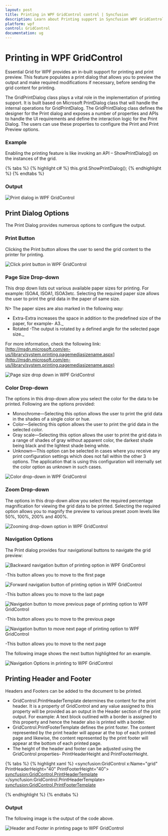 ```yaml
---
layout: post
title: Printing in WPF GridControl control | Syncfusion
description: Learn about Printing support in Syncfusion WPF GridControl control and more.
platform: wpf
control: GridControl
documentation: ug
---
```


# Printing in WPF GridControl

Essential Grid for WPF provides an in-built support for printing and print preview.  This feature populates a print dialog that allows you to preview the output and make required modifications if necessary, before sending the grid content for printing.

The GridPrintDialog class plays a vital role in the implementation of printing support. It is built based on Microsoft PrintDialog class that will handle the internal operations for GridPrintDialog. The GridPrintDialog class defines the designer for the Print dialog and exposes a number of properties and APIs to handle the UI requirements and define the interaction logic for the Print Dialog. The users can use these properties to configure the Print and Print Preview options.

### Example

Enabling the printing feature is like invoking an API – ShowPrintDialog() on the instances of the grid.

{% tabs %}
{% highlight c# %}
this.grid.ShowPrintDialog();
{% endhighlight  %}
{% endtabs %}

### Output

![Print dialog in WPF GridControl](Print-and-Print-Preview_images/Print-and-Print-Preview_img1.jpeg)

## Print Dialog Options

The Print Dialog provides numerous options to configure the output.

### Print Button

Clicking the Print button allows the user to send the grid content to the printer for printing.

![Click print button in WPF GridControl](Print-and-Print-Preview_images/Print-and-Print-Preview_img2.jpeg)

### Page Size Drop-down

This drop down lists out various available paper sizes for printing. For example: ISOA4, ISOA1, ISOA3etc. Selecting the required paper size allows the user to print the grid data in the paper of same size.

N> The paper sizes are also marked in the following way:

* Extra-Extra increases the space in addition to the predefined size of the paper, for example- A3._
* Rotated -The output is rotated by a defined angle for the selected page size._

For more information, check the following link: [http://msdn.microsoft.com/en-us/library/system.printing.pagemediasizename.aspx](http://msdn.microsoft.com/en-us/library/system.printing.pagemediasizename.aspx)

![Page size drop down in WPF GridControl](Print-and-Print-Preview_images/Print-and-Print-Preview_img3.jpeg)

### Color Drop-down

The options in this drop-down allow you select the color for the data to be printed. Following are the options provided:

* Monochrome—Selecting this option allows the user to print the grid data in the shades of a single color or hue.
* Color—Selecting this option allows the user to print the grid data in the selected color.
* Gray scale—Selecting this option allows the user to print the grid data in a range of shades of gray without apparent color, the darkest shade being black and the lightest shade being white.
* Unknown—This option can be selected in cases where you receive any print configuration settings which does not fall within the other 3 options. The application that is using this configuration will internally set the color option as unknown in such cases.

![Color drop-down in WPF GridControl](Print-and-Print-Preview_images/Print-and-Print-Preview_img4.jpeg)


### Zoom Drop-down

The options in this drop-down allow you select the required percentage magnification for viewing the grid data to be printed. Selecting the required option allows you to magnify the preview to various preset zoom levels like 50%, 100%, 200% and 400%. 

![Zooming drop-down option in WPF GridControl](Print-and-Print-Preview_images/Print-and-Print-Preview_img5.jpeg)

### Navigation Options

The Print dialog provides four navigational buttons to navigate the grid preview:

![Backward navigation button of printing option in WPF GridControl](Print-and-Print-Preview_images/Print-and-Print-Preview_img6.jpeg)

-This button allows you to move to the first page 


![Forward navigation button of printing option in WPF GridControl](Print-and-Print-Preview_images/Print-and-Print-Preview_img7.jpeg)

-This button allows you to move to the last page 


![Navigation button to move previous page of printing option to WPF GridControl](Print-and-Print-Preview_images/Print-and-Print-Preview_img8.jpeg)

-This button allows you to move to the previous page 


![Navigation button to move next page of printing option to WPF GridControl](Print-and-Print-Preview_images/Print-and-Print-Preview_img9.jpeg)

-This button allows you to move to the next page 


The following image shows the next button highlighted for an example.

![Navigation Options in printing to WPF GridControl](Print-and-Print-Preview_images/Print-and-Print-Preview_img10.jpeg)

## Printing Header and Footer

Headers and Footers can be added to the document to be printed. 

* GridControl.PrintHeaderTemplate determines the content for the print header. It is a property of GridControl and any value assigned to this property will be provided as an output in the Header section of the print output. For example: A text block outlined with a border is assigned to this property and hence the header also is printed with a border. 
* GridControl.PrintFooterTemplate defines the print footer. The content represented by the print header will appear at the top of each printed page and likewise, the content represented by the print footer will appear at the bottom of each printed page. 
* The height of the header and footer can be adjusted using the GridControl properties- PrintHeaderHeight and PrintFooterHeight.

{% tabs %}
{% highlight xaml %}
<syncfusion:GridControl x:Name="grid" PrintHeaderHeight="40" PrintFooterHeight="40">
<syncfusion:GridControl.PrintHeaderTemplate>
<DataTemplate>
<Border CornerRadius="5" BorderBrush="Crimson" BorderThickness="2" HorizontalAlignment="Stretch">
<TextBlock Text="Header Template" FontSize="24" FontFamily="Calibri" HorizontalAlignment="Center" />
</Border>
</DataTemplate>
</syncfusion:GridControl.PrintHeaderTemplate>
<syncfusion:GridControl.PrintFooterTemplate>

<DataTemplate>
<Border CornerRadius="5" BorderBrush="Red" BorderThickness="2" HorizontalAlignment="Stretch"
<TextBlock Text="Footer Template" FontSize="24" FontFamily="Calibri" HorizontalAlignment="Center" />
</Border>
</DataTemplate>
</syncfusion:GridControl.PrintFooterTemplate>
{% endhighlight  %}
{% endtabs %}

### Output

The following image is the output of the code above. 

![Header and Footer in printing page to WPF GridControl](Print-and-Print-Preview_images/Print-and-Print-Preview_img11.jpeg)

